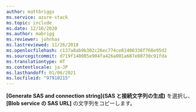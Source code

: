 ```yaml
---
author: mattbriggs
ms.service: azure-stack
ms.topic: include
ms.date: 12/16/2020
ms.author: mabrigg
ms.reviewer: johnhas
ms.lastreviewed: 11/26/2018
ms.openlocfilehash: c137a8ab9b302c26ec774ce81400338f768e95d2
ms.sourcegitcommit: d719f148005e904fa426a001a687e80730c91fda
ms.translationtype: HT
ms.contentlocale: ja-JP
ms.lasthandoff: 01/06/2021
ms.locfileid: "97910215"
---
```

**[Generate SAS and connection string]\(SAS と接続文字列の生成\)** を選択し、 **[Blob service の SAS URL]** の文字列をコピーします。